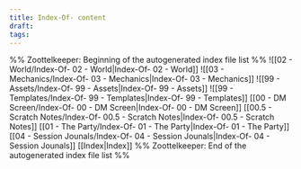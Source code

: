 ```yaml
---
title: Index-Of- content
draft: 
tags:
---
```


%% Zoottelkeeper: Beginning of the autogenerated index file list  %%
 ![[02 - World/Index-Of- 02 - World|Index-Of- 02 - World]]
 ![[03 - Mechanics/Index-Of- 03 - Mechanics|Index-Of- 03 - Mechanics]]
 ![[99 - Assets/Index-Of- 99 - Assets|Index-Of- 99 - Assets]]
 ![[99 - Templates/Index-Of- 99 - Templates|Index-Of- 99 - Templates]]
 [[00 - DM Screen/Index-Of- 00 - DM Screen|Index-Of- 00 - DM Screen]]
 [[00.5 - Scratch Notes/Index-Of- 00.5 - Scratch Notes|Index-Of- 00.5 - Scratch Notes]]
 [[01 - The Party/Index-Of- 01 - The Party|Index-Of- 01 - The Party]]
 [[04 - Session Jounals/Index-Of- 04 - Session Jounals|Index-Of- 04 - Session Jounals]]
 [[Index|Index]]
%% Zoottelkeeper: End of the autogenerated index file list  %%
